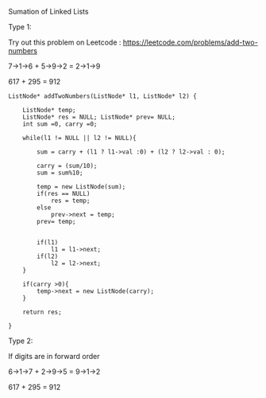 Sumation of Linked Lists


Type 1:

Try out this problem on Leetcode : https://leetcode.com/problems/add-two-numbers



7->1->6 + 5->9->2 = 2->1->9

617 + 295 = 912

    ListNode* addTwoNumbers(ListNode* l1, ListNode* l2) {
        
        ListNode* temp;
        ListNode* res = NULL; ListNode* prev= NULL;
        int sum =0, carry =0;
        
        while(l1 != NULL || l2 != NULL){
            
            sum = carry + (l1 ? l1->val :0) + (l2 ? l2->val : 0);
            
            carry = (sum/10);
            sum = sum%10;
            
            temp = new ListNode(sum);
            if(res == NULL)
                res = temp;
            else
                prev->next = temp;
            prev= temp;
                
            
            if(l1)
                l1 = l1->next;
            if(l2)
                l2 = l2->next;
        }
        
        if(carry >0){
            temp->next = new ListNode(carry);
        }
        
        return res;
        
    }
    

Type 2:

If digits are in forward order

6->1->7 + 2->9->5 = 9->1->2

617 + 295 = 912

